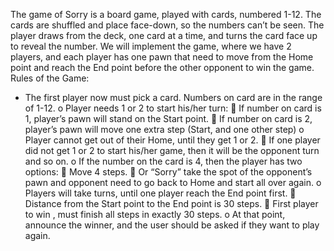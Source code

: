 The game of Sorry is a board game, played with cards, numbered 1-12. The cards are shuffled and
place face-down, so the numbers can’t be seen. The player draws from the deck, one card at a time, and
turns the card face up to reveal the number.
We will implement the game, where we have 2 players, and each player has one pawn that need to
move from the Home point and reach the End point before the other opponent to win the game.
Rules of the Game:
- The first player now must pick a card. Numbers on card are in the range of 1-12.
o Player needs 1 or 2 to start his/her turn:
 If number on card is 1, player’s pawn will stand on the Start point.
 If number on card is 2, player’s pawn will move one extra step (Start, and one
other step)
o Player cannot get out of their Home, until they get 1 or 2.
 If one player did not get 1 or 2 to start his/her game, then it will be the opponent
turn and so on.
o If the number on the card is 4, then the player has two options:
 Move 4 steps.
 Or “Sorry” take the spot of the opponent’s pawn and opponent need to go back
to Home and start all over again.
o Players will take turns, until one player reach the End point first.
 Distance from the Start point to the End point is 30 steps.
 First player to win , must finish all steps in exactly 30 steps.
o At that point, announce the winner, and the user should be asked if they want to play
again.
